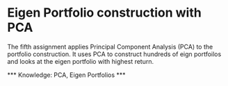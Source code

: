 # Eigen Portfolio construction with PCA

The fifth assignment applies Principal Component Analysis (PCA) to the portfolio construction. It uses PCA to construct hundreds of eign portfoilos
and looks at the eigen portfolio with highest return. 

*** Knowledge: PCA, Eigen Portfolios ***
